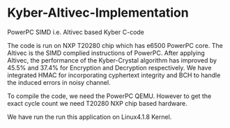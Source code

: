 # Kyber-Altivec-Implementation
PowerPC SIMD i.e. Altivec based Kyber C-code

The code is run on NXP T20280 chip which has e6500 PowerPC core. The Altivec is the SIMD complied instructions of PowerPC. After applying Altivec, the performance of the Kyber-Crystal algorithm has improved by 45.5% and 37.4% for Encryption and Decryption respectively. We have integrated HMAC for incorporating cyphertext integrity and BCH to handle the induced errors in noisy channel.

To compile the code, we need the PowerPC QEMU. However to get the exact cycle count we need T20280 NXP chip based hardware. 

We have run the run this application on Linux4.1.8 Kernel.
